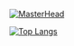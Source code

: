 [![MasterHead](https://aphebail.sirv.com/banner%20(2).png)](https://github.com/Ochoja)


[![Top Langs](https://github-readme-stats.vercel.app/api/top-langs/?username=Ochoja&theme=radical)](https://github.com/anuraghazra/github-readme-stats)

<!---
Ochoja/Ochoja is a ✨ special ✨ repository because its `README.md` (this file) appears on your GitHub profile.
You can click the Preview link to take a look at your changes.
--->
